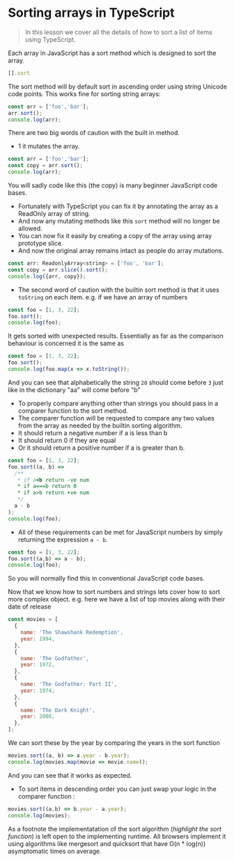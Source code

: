 # Sorting arrays in TypeScript
> In this lesson we cover all the details of how to sort a list of items using TypeScript.

Each array in JavaScript has a sort method which is designed to sort the array.

```js
[].sort
```
The sort method will by default sort in ascending order using string Unicode code points. This works fine for sorting string arrays:

```js
const arr = ['foo','bar'];
arr.sort();
console.log(arr);
```

There are two big words of caution with the built in method.
* 1 it mutates the array.

```js
const arr = ['foo','bar'];
const copy = arr.sort();
console.log(arr);
```
You will sadly code like this (the copy) is many beginner JavaScript code bases.
*  Fortunately with TypeScript you can fix it by annotating the array as a ReadOnly array of string.
*  And now any mutating methods like this `sort` method will no longer be allowed.
* You can now fix it easily by creating a copy of the array using array prototype slice.
* And now the original array remains intact as people do array mutations.

```js
const arr: ReadonlyArray<string> = ['foo', 'bar'];
const copy = arr.slice().sort();
console.log({arr, copy});
```

* The second word of caution with the builtin sort method is that it uses `toString` on each item. e.g. if we have an array of numbers

```js
const foo = [1, 3, 22];
foo.sort();
console.log(foo);
```

It gets sorted with unexpected results. Essentially as far as the comparison behaviour is concerned it is the same as

```js
const foo = [1, 3, 22];
foo.sort();
console.log(foo.map(x => x.toString());
```

And you can see that alphabetically the string `20` should come before `3` just like in the dictionary "aa" will come before "b"

* To properly compare anything other than strings you should pass in a comparer function to the sort method.
* The comparer function will be requested to compare any two values from the array as needed by the builtin sorting algorithm.
* It should return a negative number if a is less than b
* It should return 0 if they are equal
* Or it should return a positive number if a is greater than b.

```js
const foo = [1, 3, 22];
foo.sort((a, b) =>
  /**
   * if a<b return -ve num
   * if a===b return 0
   * if a>b return +ve num
   */
  a - b
);
console.log(foo);
```

* All of these requirements can be met for JavaScript numbers by simply returning the expression `a - b`.

```js
const foo = [1, 3, 22];
foo.sort((a,b) => a - b);
console.log(foo);
```

So you will normally find this in conventional JavaScript code bases.

Now that we know how to sort numbers and strings lets cover how to sort more complex object. e.g. here we have a list of top movies along with their date of release
```js
const movies = [
  {
    name: 'The Shawshank Redemption',
    year: 1994,
  },
  {
    name: 'The Godfather',
    year: 1972,
  },
  {
    name: 'The Godfather: Part II',
    year: 1974,
  },
  {
    name: 'The Dark Knight',
    year: 2008,
  },
];
```
We can sort these by the year by comparing the years in the sort function
```js
movies.sort((a, b) => a.year - b.year);
console.log(movies.map(movie => movie.name));
```
And you can see that it works as expected.

* To sort items in descending order you can just swap your logic in the comparer function :

```js
movies.sort((a,b) => b.year - a.year);
console.log(movies);
```

As a footnote the implementatation of the sort algorithm (_highlight the sort function_) is left open to the implementing runtime. All browsers implement it using algorithms like mergesort and quicksort that have O(n * log(n)) asymptomatic times on average.
